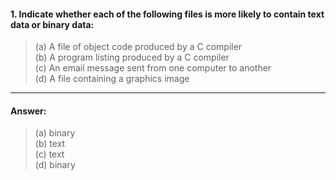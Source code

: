 #### 1. Indicate whether each of the following files is more likely to contain text data or binary data:

> (a) A file of object code produced by a C compiler  
> (b) A program listing produced by a C compiler  
> (c) An email message sent from one computer to another  
> (d) A file containing a graphics image  

---

#### Answer:

> (a) binary  
> (b) text  
> (c) text  
> (d) binary  
